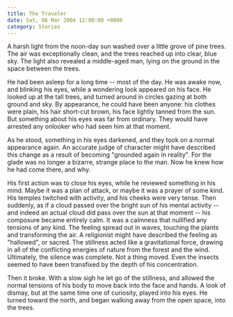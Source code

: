 ```yaml
---
title: The Traveler
date: Sat, 06 Mar 2004 12:00:00 +0000
category: Stories
---
```


A harsh light from the noon-day sun washed over a little grove of pine
trees.  The air was exceptionally clean, and the trees reached up into
clear, blue sky.  The light also revealed a middle-aged man, lying on
the ground in the space between the trees.

He had been asleep for a long time -- most of the day.  He was awake
now, and blinking his eyes, while a wondering look appeared on his face.
He looked up at the tall trees, and turned around in circles gazing at
both ground and sky.  By appearance, he could have been anyone: his
clothes were plain, his hair short-cut brown, his face lightly tanned
from the sun.  But something about his eyes was far from ordinary.  They
would have arrested any onlooker who had seen him at that moment.

As he stood, something in his eyes darkened, and they took on a normal
appearance again.  An accurate judge of character might have described
this change as a result of becoming "grounded again in reality".  For
the glade was no longer a bizarre, strange place to the man.  Now he
knew how he had come there, and why.

His first action was to close his eyes, while he reviewed something in
his mind.  Maybe it was a plan of attack, or maybe it was a prayer of
some kind.  His temples twitched with activity, and his cheeks were very
tense.  Then suddenly, as if a cloud passed over the bright sun of his
mental activity -- and indeed an actual cloud did pass over the sun at
that moment -- his composure became entirely calm.  It was a calmness
that nullified any tensions of any kind.  The feeling spread out in
waves, touching the plants and transforming the air.  A religionist
might have described the feeling as "hallowed", or sacred.  The
stillness acted like a gravitational force, drawing in all of the
conflicting energies of nature from the forest and the wind.
Ultimately, the silence was complete.  Not a thing moved.  Even the
insects seemed to have been transfixed by the depth of his
concentration.

Then it broke.  With a slow sigh he let go of the stillness, and allowed
the normal tensions of his body to move back into the face and hands.  A
look of dismay, but at the same time one of curiosity, played into his
eyes.  He turned toward the north, and began walking away from the open
space, into the trees.


